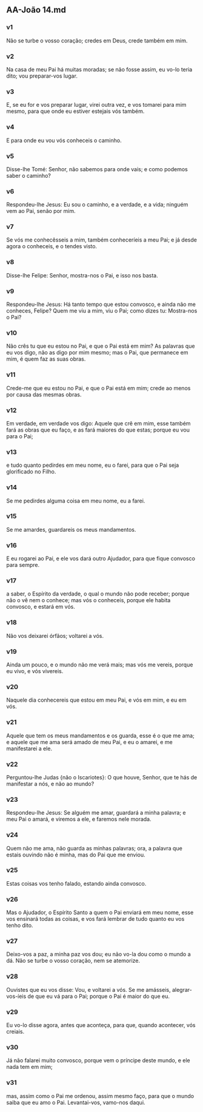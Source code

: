 ## AA-João 14.md
### v1
 Não se turbe o vosso coração; credes em Deus, crede também em mim.
### v2
 Na casa de meu Pai há muitas moradas; se não fosse assim, eu vo-lo teria dito; vou preparar-vos lugar.
### v3
 E, se eu for e vos preparar lugar, virei outra vez, e vos tomarei para mim mesmo, para que onde eu estiver estejais vós também.
### v4
 E para onde eu vou vós conheceis o caminho.
### v5
 Disse-lhe Tomé: Senhor, não sabemos para onde vais; e como podemos saber o caminho?
### v6
 Respondeu-lhe Jesus: Eu sou o caminho, e a verdade, e a vida; ninguém vem ao Pai, senão por mim.
### v7
 Se vós me conhecêsseis a mim, também conheceríeis a meu Pai; e já desde agora o conheceis, e o tendes visto.
### v8
 Disse-lhe Felipe: Senhor, mostra-nos o Pai, e isso nos basta.
### v9
 Respondeu-lhe Jesus: Há tanto tempo que estou convosco, e ainda não me conheces, Felipe? Quem me viu a mim, viu o Pai; como dizes tu: Mostra-nos o Pai?
### v10
 Não crês tu que eu estou no Pai, e que o Pai está em mim? As palavras que eu vos digo, não as digo por mim mesmo; mas o Pai, que permanece em mim, é quem faz as suas obras.
### v11
 Crede-me que eu estou no Pai, e que o Pai está em mim; crede ao menos por causa das mesmas obras.
### v12
 Em verdade, em verdade vos digo: Aquele que crê em mim, esse também fará as obras que eu faço, e as fará maiores do que estas; porque eu vou para o Pai;
### v13
 e tudo quanto pedirdes em meu nome, eu o farei, para que o Pai seja glorificado no Filho.
### v14
 Se me pedirdes alguma coisa em meu nome, eu a farei.
### v15
 Se me amardes, guardareis os meus mandamentos.
### v16
 E eu rogarei ao Pai, e ele vos dará outro Ajudador, para que fique convosco para sempre.
### v17
 a saber, o Espírito da verdade, o qual o mundo não pode receber; porque não o vê nem o conhece; mas vós o conheceis, porque ele habita convosco, e estará em vós.
### v18
 Não vos deixarei órfãos; voltarei a vós.
### v19
 Ainda um pouco, e o mundo não me verá mais; mas vós me vereis, porque eu vivo, e vós vivereis.
### v20
 Naquele dia conhecereis que estou em meu Pai, e vós em mim, e eu em vós.
### v21
 Aquele que tem os meus mandamentos e os guarda, esse é o que me ama; e aquele que me ama será amado de meu Pai, e eu o amarei, e me manifestarei a ele.
### v22
 Perguntou-lhe Judas {não o Iscariotes}: O que houve, Senhor, que te hás de manifestar a nós, e não ao mundo?
### v23
 Respondeu-lhe Jesus: Se alguém me amar, guardará a minha palavra; e meu Pai o amará, e viremos a ele, e faremos nele morada.
### v24
 Quem não me ama, não guarda as minhas palavras; ora, a palavra que estais ouvindo não é minha, mas do Pai que me enviou.
### v25
 Estas coisas vos tenho falado, estando ainda convosco.
### v26
 Mas o Ajudador, o Espírito Santo a quem o Pai enviará em meu nome, esse vos ensinará todas as coisas, e vos fará lembrar de tudo quanto eu vos tenho dito.
### v27
 Deixo-vos a paz, a minha paz vos dou; eu não vo-la dou como o mundo a dá. Não se turbe o vosso coração, nem se atemorize.
### v28
 Ouvistes que eu vos disse: Vou, e voltarei a vós. Se me amásseis, alegrar-vos-íeis de que eu vá para o Pai; porque o Pai é maior do que eu.
### v29
 Eu vo-lo disse agora, antes que aconteça, para que, quando acontecer, vós creiais.
### v30
 Já não falarei muito convosco, porque vem o príncipe deste mundo, e ele nada tem em mim;
### v31
 mas, assim como o Pai me ordenou, assim mesmo faço, para que o mundo saiba que eu amo o Pai. Levantai-vos, vamo-nos daqui.
